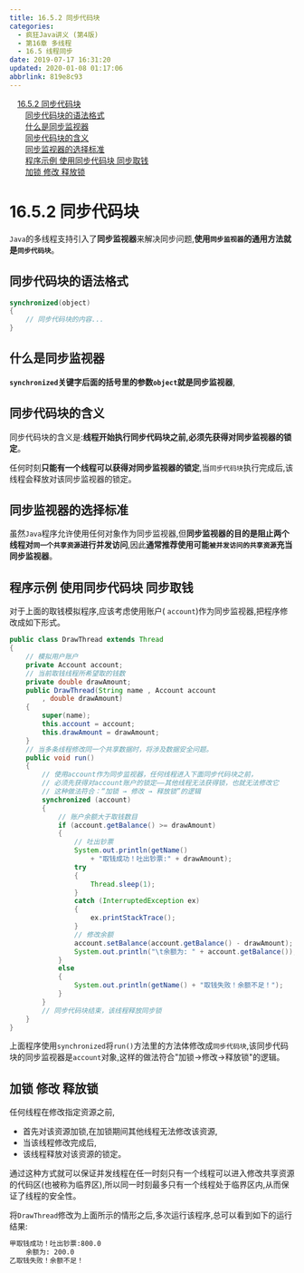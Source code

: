 ```yaml
---
title: 16.5.2 同步代码块
categories: 
  - 疯狂Java讲义 (第4版)
  - 第16章 多线程
  - 16.5 线程同步
date: 2019-07-17 16:31:20
updated: 2020-01-08 01:17:06
abbrlink: 819e8c93
---
```

<div id='my_toc'><a href="/JavaReadingNotes/819e8c93/#16-5-2-同步代码块" class="header_1">16.5.2 同步代码块</a>&nbsp;<br><a href="/JavaReadingNotes/819e8c93/#同步代码块的语法格式" class="header_2">同步代码块的语法格式</a>&nbsp;<br><a href="/JavaReadingNotes/819e8c93/#什么是同步监视器" class="header_2">什么是同步监视器</a>&nbsp;<br><a href="/JavaReadingNotes/819e8c93/#同步代码块的含义" class="header_2">同步代码块的含义</a>&nbsp;<br><a href="/JavaReadingNotes/819e8c93/#同步监视器的选择标准" class="header_2">同步监视器的选择标准</a>&nbsp;<br><a href="/JavaReadingNotes/819e8c93/#程序示例-使用同步代码块-同步取钱" class="header_2">程序示例 使用同步代码块 同步取钱</a>&nbsp;<br><a href="/JavaReadingNotes/819e8c93/#加锁-修改-释放锁" class="header_2">加锁 修改 释放锁</a>&nbsp;<br></div>
<style>.header_1{margin-left: 1em;}.header_2{margin-left: 2em;}.header_3{margin-left: 3em;}.header_4{margin-left: 4em;}.header_5{margin-left: 5em;}.header_6{margin-left: 6em;}</style>
<!--more-->
<script>if (navigator.platform.search('arm')==-1){document.getElementById('my_toc').style.display = 'none';}var e,p = document.getElementsByTagName('p');while (p.length>0) {e = p[0];e.parentElement.removeChild(e);}</script>

<!--end-->
<!--SSTStart-->
# 16.5.2 同步代码块
`Java`的多线程支持引入了**同步监视器**来解决同步问题,**使用`同步监视器`的通用方法就是`同步代码块`**。
## 同步代码块的语法格式
```java
synchronized(object)
{
    // 同步代码块的内容...
}
```
## 什么是同步监视器
**`synchronized`关键字后面的括号里的参数`object`就是同步监视器**,
## 同步代码块的含义
同步代码块的含义是:**线程开始执行同步代码块之前,必须先获得对同步监视器的锁定**。

任何时刻**只能有一个线程可以获得对同步监视器的锁定**,当`同步代码块`执行完成后,该线程会释放对该同步监视器的锁定。
## 同步监视器的选择标准
虽然`Java`程序允许使用任何对象作为同步监视器,但**同步监视器的目的是阻止两个线程对`同一个共享资源`进行并发访问**,因此**通常推荐使用可能`被并发访问的共享资源`充当同步监视器**。

<!--SSTStop-->
## 程序示例 使用同步代码块 同步取钱
对于上面的取钱模拟程序,应该考虑使用账户( `account`)作为同步监视器,把程序修改成如下形式。
```java
public class DrawThread extends Thread
{
    // 模拟用户账户
    private Account account;
    // 当前取钱线程所希望取的钱数
    private double drawAmount;
    public DrawThread(String name , Account account
        , double drawAmount)
    {
        super(name);
        this.account = account;
        this.drawAmount = drawAmount;
    }
    // 当多条线程修改同一个共享数据时，将涉及数据安全问题。
    public void run()
    {
        // 使用account作为同步监视器，任何线程进入下面同步代码块之前，
        // 必须先获得对account账户的锁定——其他线程无法获得锁，也就无法修改它
        // 这种做法符合：“加锁 → 修改 → 释放锁”的逻辑
        synchronized (account)
        {
            // 账户余额大于取钱数目
            if (account.getBalance() >= drawAmount)
            {
                // 吐出钞票
                System.out.println(getName()
                    + "取钱成功！吐出钞票:" + drawAmount);
                try
                {
                    Thread.sleep(1);
                }
                catch (InterruptedException ex)
                {
                    ex.printStackTrace();
                }
                // 修改余额
                account.setBalance(account.getBalance() - drawAmount);
                System.out.println("\t余额为: " + account.getBalance());
            }
            else
            {
                System.out.println(getName() + "取钱失败！余额不足！");
            }
        }
        // 同步代码块结束，该线程释放同步锁
    }
}
```
上面程序使用`synchronized`将`run()`方法里的方法体修改成`同步代码块`,该同步代码块的同步监视器是`account`对象,这样的做法符合"加锁→修改→释放锁"的逻辑。
<!--SSTStart-->
## 加锁 修改 释放锁
任何线程在修改指定资源之前,
- 首先对该资源加锁,在加锁期间其他线程无法修改该资源,
- 当该线程修改完成后,
- 该线程释放对该资源的锁定。

通过这种方式就可以保证并发线程在任一时刻只有一个线程可以进入修改共享资源的代码区(也被称为临界区),所以同一时刻最多只有一个线程处于临界区内,从而保证了线程的安全性。
<!--SSTStop-->
将`DrawThread`修改为上面所示的情形之后,多次运行该程序,总可以看到如下的运行结果:
```cmd
甲取钱成功！吐出钞票:800.0
    余额为: 200.0
乙取钱失败！余额不足！
```
